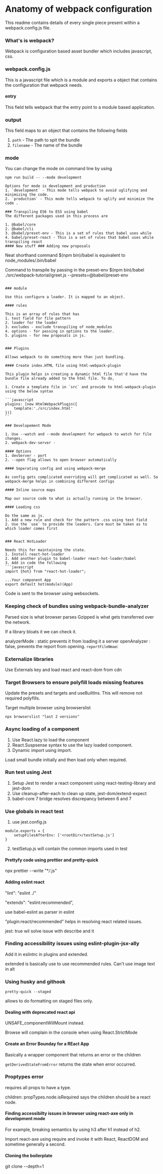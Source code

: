 # Anatomy of webpack configuration

This readme contains details of every single piece present within a webpack.config.js file.

### What's is webpack?

Webpack is configuration based asset bundler which includes javascript, css.

### webpack.config.js

This is a javascript file which is a module and exports a object that contains the configuration that webpack needs.

#### entry

This field tells webpack that the entry point to a module based application.

### output

This field maps to an object that contains the following fields

1. `path` - The path to spit the bundle
2. `filename` - The name of the bundle

### mode

You can change the mode on command line by using

```
npm run build -- --mode development

Options for mode is development and production
1. `development` - This mode tells webpack to avoid uglifying and minimizing the code.
2. `production` - This mode tells webpack to uglify and minimize the code .

### Transpiling ES6 to ES5 using babel
The different packages used in this process are

1. @babel/core
2. @babel/cli
3. @babel/preset-env - This is a set of rules that babel uses while
4. babel/preset-react - This is a set of rules that babel uses while
transpiling react
#### New stuff ### Adding new proposals

```

Neat shorthand command \$(npm bin)/babel is equivalent to node_modules/.bin/babel

Command to transpile by passing in the preset-env
\$(npm bin)/babel ./src/webpack-tutorial/greet.js --presets=@babel/preset-env

````

### module

Use this configure a loader. It is mapped to an object.

#### rules

This is an array of rules that has
1. test field for file pattern
2. loader for the loader
3. excludes - exclude transpiling of node_modules
4. options - for passing in options to the loader.
5. plugins - for new proposals in js.


### Plugins

Allows webpack to do something more than just bundling.

#### Create index.HTML file using html-webpack-plugin

This plugin helps in creating a dynamic html file that'd have the bundle file already added to the html file. To do,

1. Create a template file in `src` and provide to html-webpack-plugin using the below syntax

```javascript
plugins: [new HtmlWebpackPlugin({
    template:'./src/index.html'
})]
``

### Developement Mode

1. Use --watch and --mode development for webpack to watch for file changes.
2. webpack-dev-server -

#### Options
1. devServer - port
2. --open flag allows to open browser automatically

#### Seperating config and using webpack-merge

As config gets complicated overriding will get complicated as well. So webpack-merge helps in combining different configs

#### Inline source maps

Map our source code to what is actually running in the browser.

#### Loading css

Do the same as js.
1. Add a new rule and check for the pattern .css using test field
2. Use the `use` to provide the loaders. Care must be taken as to which loader comes first


### React HotLoader

Needs this for maintaining the state.
1. Install react-hot-loader
2. Add another plugin to babel-loader react-hot-loader/babel
3. Add in code the following
```javascript
import {hot} from "react-hot-loader";

...Your component App
export default hot(module)(App)
````

Code is sent to the browser using websockets.

### Keeping check of bundles using webpack-bundle-analyzer

Parsed size is what browser parses
Gzipped is what gets transferred over the network.

If a library bloats it we can check it.

analyzerMode : static prevents it from loading it a server
openAnalyzer : false, prevents the report from opening.
`reportFileNmae`: <some name>

### Externalize libraries

Use Externals key and load react and react-dom from cdn

### Target Browsers to ensure polyfill loads missing features

Update the presets and targets and useBuiltIns. This will remove not required polyfills.

Target multiple browser using browserslist

`npx browserslist "last 2 versions"`

### Async loading of a component

1. Use React.lazy to load the component
2. React.Suspsense syntax to use the lazy loaded component.
3. Dynamic import using import.

Load small bundle initially and then load only when required.

### Run test using Jest

1. Setup Jest to render a react component using react-testing-library and jest-dom
2. Use cleanup-after-each to clean up state, jest-dom/extend-expect
3. babel-core 7 bridge resolves discrepancy between 6 and 7

### Use globals in react test

1. use jest.config.js

```
module.exports = {
    setupFilesAfterEnv: ['<rootDir>/testSetup.js']
}
```

2. testSetup.js will contain the common imports used in test

#### Prettyfy code using prettier and pretty-quick

npx prettier --write "\*_/_.js"

#### Adding eslint react

"lint": "eslint ./"

"extends": "eslint:recommended",

use babel-eslint as parser in eslint

"plugin:react/recommended" helps in resolving react related issues.

jest: true wil solve issue with describe and it

### Finding accessibility issues using eslint-plugin-jsx-ally

Add it in eslintrc in plugins and extended.

extended is basically use to use recommended rules.
Can't use image text in alt

### Using husky and githook

```
pretty-quick --staged
```

allows to do formatting on staged files only.

#### Dealing with deprecated react api

UNSAFE_componentWillMount instead.

Browse will complain in the console when using React.StrictMode

#### Create an Error Bounday for a REact App

Basically a wrapper component that returns an error or the children

`getDerivedStateFromError` returns the state when error occurred.

### Proptypes error

requires all props to have a type.

children: propTypes.node.isRequired says the children should be a react node.

#### Finding accessibilty issues in browser using react-axe only in development mode

For example, breaking semantics by using h3 after h1 instead of h2.

Import react-axe using require and invoke it with React, ReactDOM and sometime generally a second.

#### Cloning the boilerplate

git clone --depth=1 <git repo> <new-repo>
